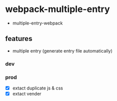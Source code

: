# webpack-multiple-entry

- multiple-entry-webpack

## features

- multiple entry (generate entry file automatically)

### dev
### prod

- [x] extact duplicate js & css 
- [x] extact vender